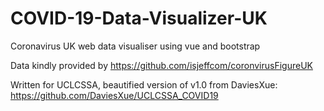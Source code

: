 # COVID-19-Data-Visualizer-UK
Coronavirus UK web data visualiser using vue and bootstrap

Data kindly provided by https://github.com/isjeffcom/coronvirusFigureUK

Written for UCLCSSA, beautified version of v1.0 from DaviesXue: https://github.com/DaviesXue/UCLCSSA_COVID19
